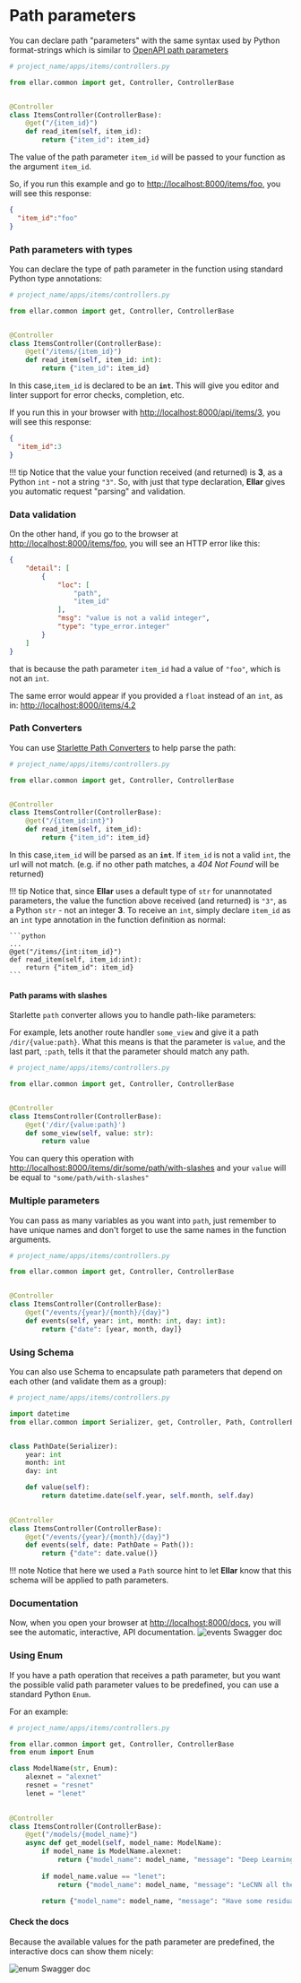 # Path parameters
You can declare path "parameters" with the same syntax used by Python format-strings 
which is similar to [OpenAPI path parameters](https://swagger.io/docs/specification/describing-parameters/#path-parameters)


```python
# project_name/apps/items/controllers.py

from ellar.common import get, Controller, ControllerBase


@Controller
class ItemsController(ControllerBase):
    @get("/{item_id}")
    def read_item(self, item_id):
        return {"item_id": item_id}
```

The value of the path parameter `item_id` will be passed to your function as the argument `item_id`.

So, if you run this example and go to [http://localhost:8000/items/foo](http://localhost:8000/items/foo), you will see this response:

```JSON
{
  "item_id":"foo"
}
```

### Path parameters with types
You can declare the type of path parameter in the function using standard Python type annotations:

```python
# project_name/apps/items/controllers.py

from ellar.common import get, Controller, ControllerBase


@Controller
class ItemsController(ControllerBase):
    @get("/items/{item_id}")
    def read_item(self, item_id: int):
        return {"item_id": item_id}
```

In this case,`item_id` is declared to be an **`int`**. This will give you editor and linter support for error checks, completion, etc.

If you run this in your browser with [http://localhost:8000/api/items/3](http://localhost:8000/api/items/3), you will see this response:
```JSON
{
  "item_id":3
}
```

!!! tip
    Notice that the value your function received (and returned) is **3**, as a Python `int` - not a string `"3"`.
    So, with just that type declaration, **Ellar** gives you automatic request "parsing" and validation.


### Data validation
On the other hand, if you go to the browser at [http://localhost:8000/items/foo](http://localhost:8000/items/foo), you will see an HTTP error like this:

```JSON
{
    "detail": [
        {
            "loc": [
                "path",
                "item_id"
            ],
            "msg": "value is not a valid integer",
            "type": "type_error.integer"
        }
    ]
}
```
that is because the path parameter `item_id` had a value of `"foo"`, which is not an `int`.

The same error would appear if you provided a `float` instead of an `int`, as in:
[http://localhost:8000/items/4.2](http://localhost:8000/items/4.2)

### Path Converters

You can use [Starlette Path Converters](https://www.starlette.io/routing/#path-parameters) to help parse the path:

```python
# project_name/apps/items/controllers.py

from ellar.common import get, Controller, ControllerBase


@Controller
class ItemsController(ControllerBase):
    @get("/{item_id:int}")
    def read_item(self, item_id):
        return {"item_id": item_id}
```

In this case,`item_id` will be parsed as an **`int`**. If `item_id` is not a valid `int`, the url will not
match.  (e.g. if no other path matches, a *404 Not Found* will be returned)

!!! tip
    Notice that, since **Ellar** uses a default type of `str` for unannotated parameters, the value the
    function above received (and returned) is `"3"`, as a Python `str` - not an integer **3**. To receive
    an `int`, simply declare `item_id` as an `int` type annotation in the function definition as normal:

    ```python
    ...
    @get("/items/{int:item_id}")
    def read_item(self, item_id:int):
        return {"item_id": item_id}
    ```
 
#### Path params with slashes

Starlette `path` converter allows you to handle path-like parameters:

For example, lets another route handler `some_view` and give it a path `/dir/{value:path}`.
What this means is that the parameter is `value`, and the last part, `:path`, tells it that the parameter should match any path.

```python
# project_name/apps/items/controllers.py

from ellar.common import get, Controller, ControllerBase


@Controller
class ItemsController(ControllerBase):
    @get('/dir/{value:path}')
    def some_view(self, value: str):
        return value
```
You can query this operation with [http://localhost:8000/items/dir/some/path/with-slashes](http://localhost:8000/items/dir/some/path/with-slashes) 
and your `value` will be equal to `"some/path/with-slashes"`

### Multiple parameters

You can pass as many variables as you want into `path`, just remember to have unique names and don't forget to use the same names in the function arguments.

```Python
# project_name/apps/items/controllers.py

from ellar.common import get, Controller, ControllerBase


@Controller
class ItemsController(ControllerBase):
    @get("/events/{year}/{month}/{day}")
    def events(self, year: int, month: int, day: int):
        return {"date": [year, month, day]}
```


### Using Schema

You can also use Schema to encapsulate path parameters that depend on each other (and validate them as a group):

```python
# project_name/apps/items/controllers.py

import datetime
from ellar.common import Serializer, get, Controller, Path, ControllerBase


class PathDate(Serializer):
    year: int
    month: int
    day: int

    def value(self):
        return datetime.date(self.year, self.month, self.day)

    
@Controller
class ItemsController(ControllerBase):
    @get("/events/{year}/{month}/{day}")
    def events(self, date: PathDate = Path()):
        return {"date": date.value()}
```

!!! note
    Notice that here we used a `Path` source hint to let **Ellar** know that this schema will be applied to path parameters.

### Documentation
Now, when you open your browser at [http://localhost:8000/docs](http://localhost:8000/docs), you will see the automatic, interactive, API documentation.
![events Swagger doc](../img/event_docs_swagger.png)

### Using Enum

If you have a path operation that receives a path parameter, 
but you want the possible valid path parameter values to be predefined, you can use a standard Python `Enum`.

For an example:

```python
# project_name/apps/items/controllers.py

from ellar.common import get, Controller, ControllerBase
from enum import Enum

class ModelName(str, Enum):
    alexnet = "alexnet"
    resnet = "resnet"
    lenet = "lenet"

    
@Controller
class ItemsController(ControllerBase):
    @get("/models/{model_name}")
    async def get_model(self, model_name: ModelName):
        if model_name is ModelName.alexnet:
            return {"model_name": model_name, "message": "Deep Learning FTW!"}
    
        if model_name.value == "lenet":
            return {"model_name": model_name, "message": "LeCNN all the images"}
    
        return {"model_name": model_name, "message": "Have some residuals"}
```

#### Check the docs
Because the available values for the path parameter are predefined, the interactive docs can show them nicely:

![enum Swagger doc](../img/enum_docs_swagger.png)
